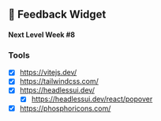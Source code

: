 ## :rocket: Feedback Widget

#### Next Level Week #8
### Tools

- [x] https://vitejs.dev/
- [x] https://tailwindcss.com/  
- [x] https://headlessui.dev/
  - [x] https://headlessui.dev/react/popover
- [x] https://phosphoricons.com/